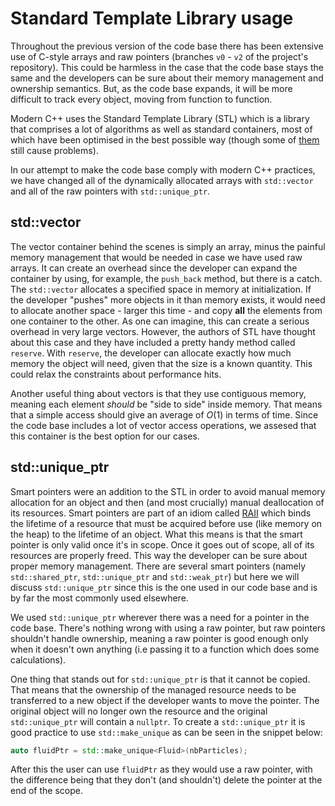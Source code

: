 # Standard Template Library usage

Throughout the previous version of the code base there has been extensive use of C-style arrays and raw pointers (branches `v0` - `v2` of the project's repository). This could be harmless in the case that the code base stays the same and the developers can be sure about their memory management and ownership semantics. But, as the code base expands, it will be more difficult to track every object, moving from function to function.

Modern C++ uses the Standard Template Library (STL) which is a library that comprises a lot of algorithms as well as standard containers, most of which have been optimised in the best possible way (though some of [them](https://stackoverflow.com/a/17797560) still cause problems).

In our attempt to make the code base comply with modern C++ practices, we have changed all of the dynamically allocated arrays with `std::vector` and all of the raw pointers with `std::unique_ptr`.

## std::vector 

The vector container behind the scenes is simply an array, minus the painful memory management that would be needed in case we have used raw arrays. It can create an overhead since the developer can expand the container by using, for example, the `push_back` method, but there is a catch. The `std::vector` allocates a specified space in memory at initialization. If the developer "pushes" more objects in it than memory exists, it would need to allocate another space - larger this time - and copy **all** the elements from one container to the other. As one can imagine, this can create a serious overhead in very large vectors. However, the authors of STL have thought about this case and they have included a pretty handy method called `reserve`. With `reserve`, the developer can allocate exactly how much memory the object will need, given that the size is a known quantity. This could relax the constraints about performance hits. 

Another useful thing about vectors is that they use contiguous memory, meaning each element _should_ be "side to side" inside memory. That means that a simple access should give an average of $O(1)$ in terms of time. Since the code base includes a lot of vector access operations, we assesed that this container is the best option for our cases.

## std::unique_ptr

Smart pointers were an addition to the STL in order to avoid manual memory allocation for an object and then (and most crucially) manual deallocation of its resources. Smart pointers are part of an idiom called [RAII](https://en.cppreference.com/w/cpp/language/raii) which binds the lifetime of a resource that must be acquired before use (like memory on the heap) to the lifetime of an object. What this means is that the smart pointer is only valid once it's in scope. Once it goes out of scope, all of its resources are properly freed. This way the developer can be sure about proper memory management. There are several smart pointers (namely `std::shared_ptr`, `std::unique_ptr` and `std::weak_ptr`) but here we will discuss `std::unique_ptr` since this is the one used in our code base and is by far the most commonly used elsewhere.

We used `std::unique_ptr` wherever there was a need for a pointer in the code base. There's nothing wrong with using a raw pointer, but raw pointers shouldn't handle ownership, meaning a raw pointer is good enough only when it doesn't own anything (i.e passing it to a function which does some calculations).

One thing that stands out for `std::unique_ptr` is that it cannot be copied. That means that the ownership of the managed resource needs to be transferred to a new object if the developer wants to move the pointer. The original object will no longer own the resource and the original `std::unique_ptr` will contain a `nullptr`. To create a `std::unique_ptr` it is good practice to use `std::make_unique` as can be seen in the snippet below:

```C++
auto fluidPtr = std::make_unique<Fluid>(nbParticles);
```

After this the user can use `fluidPtr` as they would use a raw pointer, with the difference being that they don't (and shouldn't) delete the pointer at the end of the scope.
